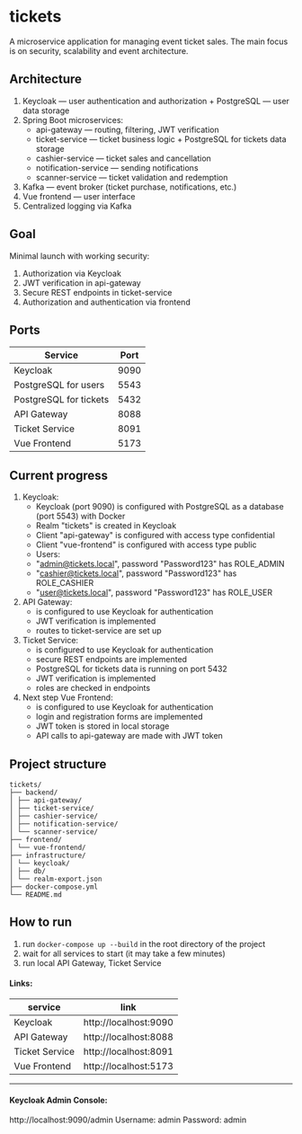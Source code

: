 # tickets

A microservice application for managing event ticket sales. The main focus is on security, scalability and event architecture.

## Architecture

1. Keycloak — user authentication and authorization + PostgreSQL — user data storage
2. Spring Boot microservices:
   - api-gateway — routing, filtering, JWT verification
   - ticket-service — ticket business logic + PostgreSQL for tickets data storage
   - cashier-service — ticket sales and cancellation
   - notification-service — sending notifications
   - scanner-service — ticket validation and redemption
3. Kafka — event broker (ticket purchase, notifications, etc.)
4. Vue frontend — user interface
5. Centralized logging via Kafka

## Goal

Minimal launch with working security:

1. Authorization via Keycloak
2. JWT verification in api-gateway
3. Secure REST endpoints in ticket-service
4. Authorization and authentication via frontend

## Ports

| Service                | Port |
|------------------------|------|
| Keycloak               | 9090 |
| PostgreSQL for users   | 5543 |
| PostgreSQL for tickets | 5432 |
| API Gateway            | 8088 |
| Ticket Service         | 8091 |
| Vue Frontend           | 5173 |

## Current progress

1. Keycloak:
   - Keycloak (port 9090) is configured with PostgreSQL as a database (port 5543) with Docker
   - Realm "tickets" is created in Keycloak
   - Client "api-gateway" is configured with access type confidential
   - Client "vue-frontend" is configured with access type public
   - Users:
   - "admin@tickets.local", password "Password123" has ROLE_ADMIN
   - "cashier@tickets.local", password "Password123" has ROLE_CASHIER
   - "user@tickets.local", password "Password123" has ROLE_USER
2. API Gateway:
   - is configured to use Keycloak for authentication
   - JWT verification is implemented
   - routes to ticket-service are set up
3. Ticket Service:
   - is configured to use Keycloak for authentication
   - secure REST endpoints are implemented
   - PostgreSQL for tickets data is running on port 5432
   - JWT verification is implemented
   - roles are checked in endpoints
4. Next step Vue Frontend:
   - is configured to use Keycloak for authentication
   - login and registration forms are implemented
   - JWT token is stored in local storage
   - API calls to api-gateway are made with JWT token

## Project structure
```
tickets/
├── backend/
│ ├── api-gateway/
│ ├── ticket-service/
│ ├── cashier-service/
│ ├── notification-service/
│ └── scanner-service/
├── frontend/
│ └── vue-frontend/
├── infrastructure/
│ └── keycloak/
│ ├── db/
│ └── realm-export.json
├── docker-compose.yml
└── README.md
```
## How to run
1. run `docker-compose up --build` in the root directory of the project
2. wait for all services to start (it may take a few minutes)
3. run local API Gateway, Ticket Service 

#### Links:
| service        | link                  |
|----------------|-----------------------|
| Keycloak       | http://localhost:9090 |
| API Gateway    | http://localhost:8088 |
| Ticket Service | http://localhost:8091 |
| Vue Frontend   | http://localhost:5173 |

---
#### Keycloak Admin Console:
http://localhost:9090/admin
Username: admin
Password: admin